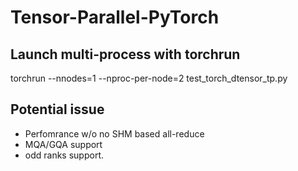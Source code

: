 # Tensor-Parallel-PyTorch
## Launch multi-process with torchrun 
torchrun --nnodes=1 --nproc-per-node=2 test_torch_dtensor_tp.py

## Potential issue
- Perfomrance w/o no SHM based all-reduce
- MQA/GQA support
- odd ranks support. 
